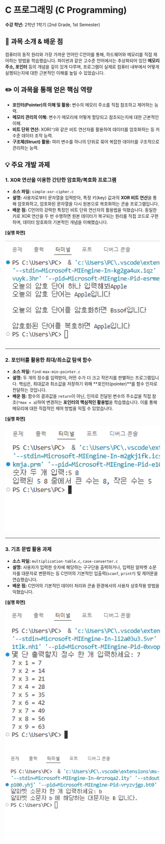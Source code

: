 # C 프로그래밍 (C Programming)

**수강 학년:** 2학년 1학기 (2nd Grade, 1st Semester)

## 📖 과목 소개 & 배운 점

컴퓨터의 동작 원리와 가장 가까운 언어인 C언어를 통해, 하드웨어와 메모리를 직접 제어하는 방법을 학습했습니다. 파이썬과 같은 고수준 언어에서는 추상화되어 있던 **메모리 주소, 포인터** 등의 개념을 깊이 있게 다루며, 프로그램이 실제로 컴퓨터 내부에서 어떻게 실행되는지에 대한 근본적인 이해를 높일 수 있었습니다.

## ✏️ 이 과목을 통해 얻은 핵심 역량

-   **포인터(Pointer)의 이해 및 활용:** 변수의 메모리 주소를 직접 참조하고 제어하는 능력.
-   **메모리 관리의 이해:** 변수가 메모리에 어떻게 할당되고 참조되는지에 대한 근본적인 이해.
-   **비트 단위 연산:** XOR(`^`)와 같은 비트 연산자를 활용하여 데이터를 암호화하는 등 저수준 데이터 조작 능력.
-   **구조체(Struct) 활용:** 여러 변수를 하나의 단위로 묶어 복잡한 데이터를 구조적으로 관리하는 능력.

## 💡 주요 개발 과제

### 1. XOR 연산을 이용한 간단한 암호화/복호화 프로그램
-   **소스 파일:** `simple-xor-cipher.c`
-   **설명:** 사용자로부터 문자열을 입력받아, 특정 키(key) 값과의 **XOR 비트 연산**을 통해 암호화하고, 암호화된 문자열을 다시 원본으로 복호화하는 콘솔 프로그램입니다.
-   **배운 점:** C언어의 강력한 특징인 비트 단위 연산자의 활용법을 익혔습니다. 동일한 키로 XOR 연산을 두 번 수행하면 원본 데이터가 복구되는 원리를 직접 코드로 구현하며, 데이터 암호화의 기본적인 개념을 이해했습니다.

**[실행 화면]**

<img src="./simple-xor-cipher.png" alt="XOR 암호화 프로그램 실행 화면" width="600"/>

---

### 2. 포인터를 활용한 최대/최소값 탐색 함수
-   **소스 파일:** `find-max-min-pointer.c`
-   **설명:** 두 개의 정수를 입력받아, 어떤 수가 더 크고 작은지를 판별하는 프로그램입니다. 핵심은, 최대값과 최소값을 저장하기 위해 **포인터(pointer)**를 함수 인자로 전달하는 것입니다.
-   **배운 점:** 함수의 결과값을 `return`이 아닌, 인자로 전달된 변수의 주소값을 직접 참조(`*max = a`)하여 변경하는 **포인터의 핵심적인 활용법**을 학습했습니다. 이를 통해 메모리에 대한 직접적인 제어 방법을 익힐 수 있었습니다.

**[실행 화면]**

<img src="./find-max-min-pointer.png" alt="최대/최소값 탐색 프로그램 실행 화면" width="600"/>

---

### 3. 기초 문법 활용 과제
-   **소스 파일:** `multiplication-table.c`, `case-converter.c`
-   **설명:** 사용자가 입력한 숫자에 해당하는 구구단을 출력하거나, 입력된 알파벳 소문자를 대문자로 변환하는 등 C언어의 기본적인 입출력(`scanf`, `printf`) 및 제어문을 연습했습니다.
-   **배운 점:** C언어의 기본적인 데이터 처리와 콘솔 환경에서의 사용자 상호작용 방법을 익혔습니다.

**[실행 화면]**

<img src="./multiplication-table.png" alt="구구단 출력 프로그램 실행 화면" width="600"/>
<img src="./case-converter.png" alt="알파벳 변환 프로그램 실행 화면" width="600"/>